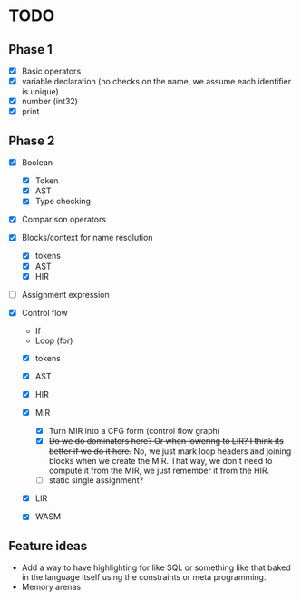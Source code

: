 # TODO

## Phase 1
- [x] Basic operators
- [x] variable declaration (no checks on the name, we assume each identifier is unique)
- [x] number (int32)
- [x] print

## Phase 2
- [x] Boolean
	- [x] Token
	- [x] AST
	- [x] Type checking
- [x] Comparison operators

- [x] Blocks/context for name resolution
	- [x] tokens
	- [x] AST
	- [x] HIR

- [ ] Assignment expression

- [x] Control flow
	- If
	- Loop (for)
	- [x] tokens
	- [x] AST
	- [x] HIR
	- [x] MIR
		- [x] Turn MIR into a CFG form (control flow graph)
		- [x] ~~Do we do dominators here? Or when lowering to LIR? I think its better if we do it here.~~ No, we just mark loop headers and joining blocks when we create the MIR. That way, we don't need to compute it from the MIR, we just remember it from the HIR.
		- [ ] static single assignment?
	- [x] LIR
	- [x] WASM


## Feature ideas

- Add a way to have highlighting for like SQL or something like that baked in the language itself using the constraints or meta programming.
- Memory arenas